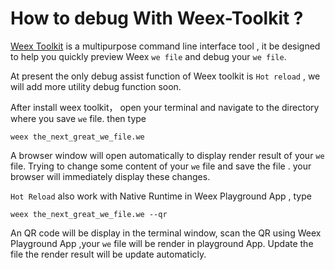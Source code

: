 # How to debug With Weex-Toolkit ?

[Weex Toolkit](../tools/cli.md) is a multipurpose command line interface
tool , it be designed to help you quickly preview Weex `we file` and debug
your `we file`.

At present the only debug assist function of Weex toolkit is `Hot reload` ,
we will add more utility debug function soon.

After install weex toolkit， open your terminal and navigate to the directory
where you save `we` file. then type

``` weex the_next_great_we_file.we ```

A browser window will open automatically to display render result of your
`we` file. Trying to change some content of your `we` file and save the file
.  your browser will immediately display these changes.


`Hot Reload` also work with Native Runtime in Weex Playground App , type

``` weex the_next_great_we_file.we --qr ```

An QR code will be display in the terminal window, scan the QR using Weex
Playground App ,your `we` file will be render in playground App. Update the
file the render result will be update automaticly.












